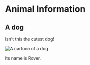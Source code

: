 # Animal Information

## A dog

Isn't this the cutest dog!

![A cartoon of a dog](../dog.png)

Its name is Rover.